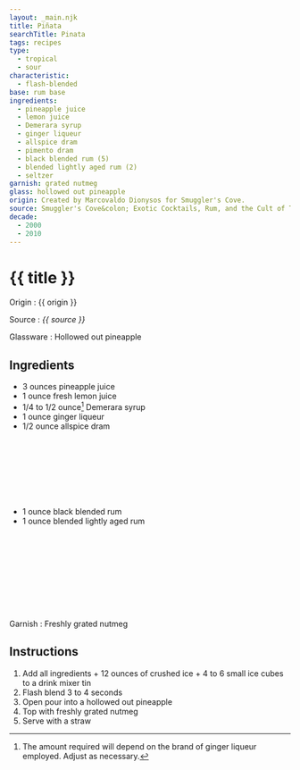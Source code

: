 ```yaml
---
layout: _main.njk
title: Piñata
searchTitle: Pinata
tags: recipes
type:
  - tropical
  - sour
characteristic:
  - flash-blended
base: rum base
ingredients:
  - pineapple juice
  - lemon juice
  - Demerara syrup
  - ginger liqueur
  - allspice dram
  - pimento dram
  - black blended rum (5)
  - blended lightly aged rum (2)
  - seltzer
garnish: grated nutmeg
glass: hollowed out pineapple
origin: Created by Marcovaldo Dionysos for Smuggler's Cove.
source: Smuggler's Cove&colon; Exotic Cocktails, Rum, and the Cult of Tiki
decade:
  - 2000
  - 2010
---
```

<!-- markdownlint-disable MD025 -->
# {{ title }}
<!-- markdownlint-disable MD025 -->

Origin
  : {{ origin }}

Source
  : <cite>{{ source }}</cite>

Glassware
  : Hollowed out pineapple

## Ingredients

* 3 ounces pineapple juice
* 1 ounce fresh lemon juice
* 1/4 to 1/2 ounce[^1] Demerara syrup
* 1 ounce ginger liqueur
* 1/2 ounce allspice dram
* 1 ounce black blended rum<icon-l space="1em" label="(5)" class="bigger"><span class="with-icon"><svg class="icon"><use href="/assets/images/icons/circle-5.svg#circle-5"></use></svg></span></icon-l>
* 1 ounce blended lightly aged rum<icon-l space="1em" label="(2)" class="bigger"><span class="with-icon"><svg class="icon"><use href="/assets/images/icons/circle-2.svg#circle-2"></use></svg></span></icon-l>

[^1]: The amount required will depend on the brand of ginger liqueur employed. Adjust as necessary.

Garnish
  : Freshly grated nutmeg

## Instructions

  1. Add all ingredients + 12 ounces of crushed ice + 4 to 6 small ice cubes to a drink mixer tin
  2. Flash blend 3 to 4 seconds
  3. Open pour into a hollowed out pineapple
  4. Top with freshly grated nutmeg
  5. Serve with a straw

